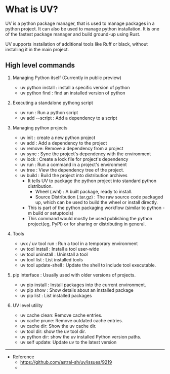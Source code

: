 # What is UV?

UV is a python package manager, that is used to manage packages in a python project. It can also be used to manage
python installation. It is one of the fastest package manager and build ground-up using Rust.

UV supports installation of additional tools like Ruff or black, without installing it in the main project.

## High level commands

1. Managing Python itself (Currently in public preview)
    * uv python install : install a specific version of python
    * uv python find : find an installed version of python
2. Executing a standalone pythong script
    * uv run : Run a python script
    * uv add --script : Add a dependency to a script
3. Managing python projects
    * uv init : create a new python project
    * uv add : Add a dependency to the project
    * uv remove: Remove a dependency from a project
    * uv sync : Sync the project's dependency with the environment
    * uv lock : Create a lock file for project's dependency
    * uv run : Run a command in a project's environment
    * uv tree : View the dependency tree of the project.
    * uv build : Build the project into distribution archives
        * It tells UV to package the python project into standard python distribution.
            * Wheel (.whl) : A built package, ready to install.
            * Source Distribution (.tar.gz) : The raw source code packaged up, which can be used to build the wheel or
              install directly.
        * This is part of the python packaging workflow (similar to python -m build or setuptools)
        * This command would mostly be used publishing the python project(eg, PyPI) or for sharing or distributing in
          general.
4. Tools
    * uvx / uv tool run : Run a tool in a temporary environment
    * uv tool install : Install a tool user-wide
    * uv tool uninstall : Uninstall a tool
    * uv tool list : List installed tools
    * uv tool update-shell : Update the shell to include tool executable. 

5. pip interface : Usually used with older versions of projects.
   * uv pip install : Install packages into the current environment.
   * uv pip show : Show details about an installed package
   * uv pip list : List installed packages

6. UV level utility
   * uv cache clean: Remove cache entries.
   * uv cache prune: Remove outdated cache entries.
   * uv cache dir: Show the uv cache dir.
   * uv tool dir: show the uv tool dir.
   * uv python dir: show the uv installed Python version paths.
   * uv self update: Update uv to the latest version



---
* Reference
  * https://github.com/astral-sh/uv/issues/9219
  * 